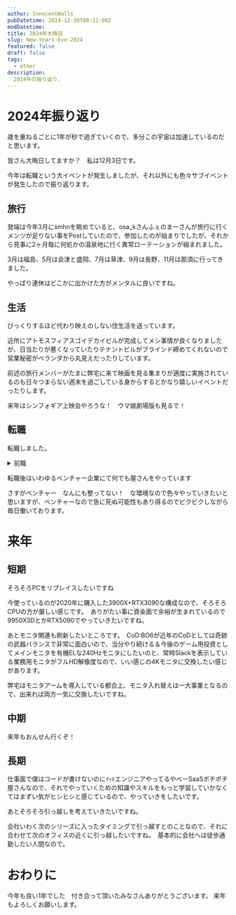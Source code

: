 ```yaml
---
author: InnocentWalls
pubDatetime: 2024-12-30T00:22:00Z
modDatetime: 
title: 2024年大晦日
slug: New-Years-Eve-2024
featured: false
draft: false
tags:
  - other
description:
  2024年の振り返り.
---
```


# 2024年振り返り

歳を重ねるごとに1年が秒で過ぎていくので、多分この宇宙は加速しているのだと思います。

皆さん大晦日してますか？　私は12月3日です。

今年は転職という大イベントが発生しましたが、それ以外にも色々サブイベントが発生したので振り返ります。

## 旅行

発端は今年3月にsmhnを眺めていると、osa_kさんふぇのまーさんが旅行に行くメンツが足りない事をPostしていたので、参加したのが始まりでしたが、それから見事に2ヶ月毎に何処かの温泉地に行く異常ローテーションが組まれました。

3月は福島、5月は会津と盛岡、7月は草津、9月は長野、11月は那須に行ってきました。

やっぱり連休はどこかに出かけた方がメンタルに良いですね。

## 生活

びっくりするほど代わり映えのしない住生活を送っています。

近所にアトモスフィアスゴイデカイビルが完成してメシ事情が良くなりましたが、日当たりが悪くなっていたりテナントビルがブラインド締めてくれないので営業秘密がベランダから丸見えだったりしています。

前述の旅行メンバーがたまに弊宅に来て映画を見る集まりが適度に実施されているのも日々つまらない週末を過ごしている身からするとかなり嬉しいイベントだったりします。

来年はシンフォギア上映会やろうな！　ウマ娘劇場版も見るで！

## 転職

転職しました。

<details><summary>前職</summary><div>


前職は直属の上司＆ｼｬｯﾁｮの3人4脚でやらせていただいており、ｼｬｯﾁｮとの関係は良好でしたが、上司にあたるパーソンから教わることはもう無いかなーと思っていたのと、その上司から「当分給料は上がらないからね＾＾」って評価面談の時に言われたのが愛想を尽かした分水嶺でしたね。

たぶん上司の意図としては、僕が入社当時から色々成果を出して初年度から異例の昇給をしてたので、一旦落ち着かせる意味で言いたかったのだと思いますが、その言葉を受け取る側に立つことが出来ないんじゃ、そんな上司のもとで今後も働くのは無理だと思った次第です。

あと純粋に上司として/社会人としての能力低かったし

部下が同じ場所にいるのに電話やチャットでヒス撒き散らかすのは普通にヤベーよお前
</div></details>


転職後はいわゆるベンチャー企業にて何でも屋さんをやっています

さすがベンチャー　なんにも整ってない！　な環境なので色々やっていきたいと思いますが、ベンチャーなので急に死ぬ可能性もあり得るのでビクビクしながら毎日働いております。

# 来年

## 短期

そろそろPCをリプレイスしたいですね

今使っているのが2020年に購入した3900X+RTX3090な構成なので、そろそろCPUの方が厳しい感じです。　ありがたい事に資金面で余裕が生まれているので9950X3DとかRTX5090でやっていきたいですね。

あとモニタ関連も刷新したいところです。　CoD:BO6が近年のCoDとしては奇跡の武器バランスで非常に面白いので、当分やり続ける＆今後のゲーム用投資としてメインモニタを有機ELな240Hzモニタにしたいのと、常時Slackを表示している業務用モニタがフルHD解像度なので、いい感じの4Kモニタに交換したい感じがあります。

弊宅はモニタアームを導入している都合上、モニタ入れ替えは一大事業となるので、出来れば両方一気に交換したいですね。

## 中期

来年もおんせん行くぞ！

## 長期

仕事面で僕はコードが書けないのにｲｯﾄエンジニアやってるやべーSaaSポチポチ屋さんなので、それでやっていくための知識やスキルをもっと学習していかなくてはまずい気がヒシヒシと感じているので、やっていきをしたいです。

あとそろそろ引っ越しを考えていきたいですね。

会社いわく次のシリーズに入ったタイミングで引っ越すとのことなので、それに合わせて次のオフィスの近くに引っ越したいですね。　基本的に会社へは徒歩通勤したい人間なので。


# おわりに

今年も良い1年でした　付き合って頂いたみなさんありがとうございます。
来年もよろしくお願いします。